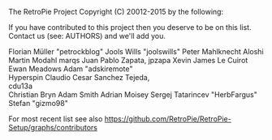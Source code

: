 The RetroPie Project
Copyright (C) 20012-2015 by the following:

If you have contributed to this project then you deserve to be on this
list. Contact us (see: AUTHORS) and we'll add you.

Florian Müller "petrockblog"
Jools Wills "joolswills"
Peter Mahlknecht
Aloshi
Martin Modahl
marqs
Juan Pablo Zapata, jpzapa
Xevin
James Le Cuirot
Ewan Meadows
Adam "adskiremote"  
Hyperspin
Claudio Cesar Sanchez Tejeda,  
cdu13a  
Christian Bryn
Adam Smith
Adrian Moisey
Sergej Tatarincev
"HerbFargus"
Stefan "gizmo98"

For most recent list see also https://github.com/RetroPie/RetroPie-Setup/graphs/contributors
